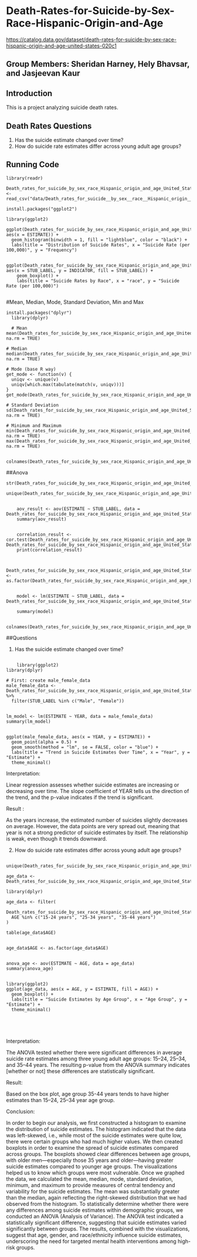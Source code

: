 # Death-Rates-for-Suicide-by-Sex-Race-Hispanic-Origin-and-Age

<https://catalog.data.gov/dataset/death-rates-for-suicide-by-sex-race-hispanic-origin-and-age-united-states-020c1>

## Group Members: Sheridan Harney, Hely Bhavsar, and Jasjeevan Kaur
## Introduction

This is a project analyzing suicide death rates.

## Death Rates Questions

1. Has the suicide estimate changed over time?
2. How do suicide rate estimates differ across young adult age groups?


## Running Code

```{r}
library(readr)

Death_rates_for_suicide_by_sex_race_Hispanic_origin_and_age_United_States <- read_csv("data/Death_rates_for_suicide__by_sex__race__Hispanic_origin__and_age__United_States.csv")

install.packages("ggplot2")

library(ggplot2)
```

```{r}
ggplot(Death_rates_for_suicide_by_sex_race_Hispanic_origin_and_age_United_States, aes(x = ESTIMATE)) +
  geom_histogram(binwidth = 1, fill = "lightblue", color = "black") +
  labs(title = "Distribution of Suicide Rates", x = "Suicide Rate (per 100,000)", y = "Frequency")

  ggplot(Death_rates_for_suicide_by_sex_race_Hispanic_origin_and_age_United_States, aes(x = STUB_LABEL, y = INDICATOR, fill = STUB_LABEL)) +
    geom_boxplot() +
    labs(title = "Suicide Rates by Race", x = "race", y = "Suicide Rate (per 100,000)")
  
```

#Mean, Median, Mode, Standard Deviation, Min and Max
```{r}
install.packages("dplyr")
  library(dplyr)
  
  # Mean
mean(Death_rates_for_suicide_by_sex_race_Hispanic_origin_and_age_United_States$ESTIMATE, na.rm = TRUE)

# Median
median(Death_rates_for_suicide_by_sex_race_Hispanic_origin_and_age_United_States$ESTIMATE, na.rm = TRUE)

# Mode (base R way)
get_mode <- function(v) {
  uniqv <- unique(v)
  uniqv[which.max(tabulate(match(v, uniqv)))]
}
get_mode(Death_rates_for_suicide_by_sex_race_Hispanic_origin_and_age_United_States$ESTIMATE)

# Standard Deviation
sd(Death_rates_for_suicide_by_sex_race_Hispanic_origin_and_age_United_States$ESTIMATE, na.rm = TRUE)

# Minimum and Maximum
min(Death_rates_for_suicide_by_sex_race_Hispanic_origin_and_age_United_States$ESTIMATE, na.rm = TRUE)
max(Death_rates_for_suicide_by_sex_race_Hispanic_origin_and_age_United_States$ESTIMATE, na.rm = TRUE)

    colnames(Death_rates_for_suicide_by_sex_race_Hispanic_origin_and_age_United_States)
```

##Anova
```{r}
str(Death_rates_for_suicide_by_sex_race_Hispanic_origin_and_age_United_States)         
    unique(Death_rates_for_suicide_by_sex_race_Hispanic_origin_and_age_United_States$STUB_LABEL) 
  
  
    aov_result <- aov(ESTIMATE ~ STUB_LABEL, data = Death_rates_for_suicide_by_sex_race_Hispanic_origin_and_age_United_States)
    summary(aov_result)
```


```{r}

    correlation_result <- cor.test(Death_rates_for_suicide_by_sex_race_Hispanic_origin_and_age_United_States$"AGE_NUM", Death_rates_for_suicide_by_sex_race_Hispanic_origin_and_age_United_States$ESTIMATE)
    print(correlation_result)
    
    
    Death_rates_for_suicide_by_sex_race_Hispanic_origin_and_age_United_States$STUB_LABEL <- as.factor(Death_rates_for_suicide_by_sex_race_Hispanic_origin_and_age_United_States$STUB_LABEL)
    
  
    model <- lm(ESTIMATE ~ STUB_LABEL, data = Death_rates_for_suicide_by_sex_race_Hispanic_origin_and_age_United_States)

    summary(model)
    
    colnames(Death_rates_for_suicide_by_sex_race_Hispanic_origin_and_age_United_States)
```

##Questions

1.  Has the suicide estimate changed over time?

```{r}

    library(ggplot2)
library(dplyr)  

# First: create male_female_data
male_female_data <- Death_rates_for_suicide_by_sex_race_Hispanic_origin_and_age_United_States %>%
  filter(STUB_LABEL %in% c("Male", "Female"))


lm_model <- lm(ESTIMATE ~ YEAR, data = male_female_data)
summary(lm_model)


ggplot(male_female_data, aes(x = YEAR, y = ESTIMATE)) +
  geom_point(alpha = 0.5) +
  geom_smooth(method = "lm", se = FALSE, color = "blue") +
  labs(title = "Trend in Suicide Estimates Over Time", x = "Year", y = "Estimate") +
  theme_minimal()

```

Interpretation:

Linear regression assesses whether suicide estimates are increasing or decreasing over time. The slope coefficient of YEAR tells us the direction of the trend, and the p-value indicates if the trend is significant.

Result :

As the years increase, the estimated number of suicides slightly decreases on average. However, the data points are very spread out, meaning that year is not a strong predictor of suicide estimates by itself. The relationship is weak, even though it trends downward.

2.  How do suicide rate estimates differ across young adult age groups?

```{r}

unique(Death_rates_for_suicide_by_sex_race_Hispanic_origin_and_age_United_States$AGE)

age_data <- Death_rates_for_suicide_by_sex_race_Hispanic_origin_and_age_United_States

library(dplyr)

age_data <- filter(
  Death_rates_for_suicide_by_sex_race_Hispanic_origin_and_age_United_States,
  AGE %in% c("15-24 years", "25-34 years", "35-44 years")
)

table(age_data$AGE)


age_data$AGE <- as.factor(age_data$AGE)


anova_age <- aov(ESTIMATE ~ AGE, data = age_data)
summary(anova_age)


library(ggplot2)
ggplot(age_data, aes(x = AGE, y = ESTIMATE, fill = AGE)) +
  geom_boxplot() +
  labs(title = "Suicide Estimates by Age Group", x = "Age Group", y = "Estimate") +
  theme_minimal()





```

Interpretation:

The ANOVA tested whether there were significant differences in average suicide rate estimates among three young adult age groups: 15–24, 25–34, and 35–44 years. The resulting p-value from the ANOVA summary indicates \[whether or not\] these differences are statistically significant.

Result:

Based on the box plot, age group 35-44 years tends to have higher estimates than 15–24, 25–34 year age group.

Conclusion:

In order to begin our analysis, we first constructed a histogram to examine the distribution of suicide estimates. The histogram indicated that the data was left-skewed, i.e., while most of the suicide estimates were quite low, there were certain groups who had much higher values. We then created boxplots in order to examine the spread of suicide estimates compared across groups. The boxplots showed clear differences between age groups, with older men—especially those 35 years and older—having greater suicide estimates compared to younger age groups. The visualizations helped us to know which groups were most vulnerable.
Once we graphed the data, we calculated the mean, median, mode, standard deviation, minimum, and maximum to provide measures of central tendency and variability for the suicide estimates. The mean was substantially greater than the median, again reflecting the right-skewed distribution that we had observed from the histogram. To statistically determine whether there were any differences among suicide estimates within demographic groups, we conducted an ANOVA (Analysis of Variance). The ANOVA test indicated a statistically significant difference, suggesting that suicide estimates varied significantly between groups. The results, combined with the visualizations, suggest that age, gender, and race/ethnicity influence suicide estimates, underscoring the need for targeted mental health interventions among high-risk groups.
